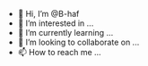 - 👋 Hi, I’m @B-haf
- 👀 I’m interested in ...
- 🌱 I’m currently learning ...
- 💞️ I’m looking to collaborate on ...
- 📫 How to reach me ...

<!---
B-haf/B-haf is a ✨ special ✨ repository because its `README.md` (this file) appears on your GitHub profile.
You can click the Preview link to take a look at your changes.
--->
